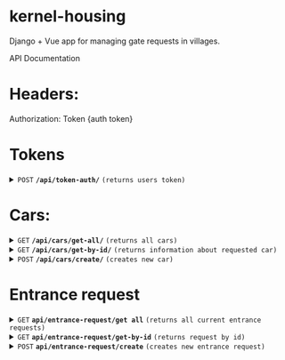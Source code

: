 # kernel-housing
Django + Vue app for managing gate requests in villages.


API Documentation

# Headers:
Authorization: Token {auth token}

# Tokens
<details>
 <summary><code>POST</code> <code><b>/api/token-auth/</b></code> <code>(returns users token)</code></summary>

##### Parameters

| name       | type      | data type | description               |
|------------|-----------|-----------|---------------------------|
| `username` | required  | string    | Username that needs token |
| `password` | required  | string    | Users password            |


##### Response
| name      | data type | description                                                                             |
|-----------|-----------|-----------------------------------------------------------------------------------------|
| `token`   | string    | New given token                                                                         |

</details>


# Cars:
<details>
 <summary><code>GET</code> <code><b>/api/cars/get-all/</b></code> <code>(returns all cars)</code></summary>

Permissions: Any authorised user

##### Parameters

| name    | type     | data type | description           |
|---------|----------|-----------|-----------------------|

##### Response
| name      | data type    | description                                                                             |
|-----------|--------------|-----------------------------------------------------------------------------------------|
| `result`  | List[string] | A list of existing cars for the given word.                                             |
| `success` | boolean      | Indicates if the operation was successful or not.                                       |
| `message` | string       | An optional message providing additional information about the result of the operation. |

</details>

<details>
 <summary><code>GET</code> <code><b>/api/cars/get-by-id/</b></code> <code>(returns information about requested car)</code></summary>

Permissions: Any authorised user

##### Parameters

| name     | type     | data type | description                      |
|----------|----------|-----------|----------------------------------|
| `car_id` | required | int       | Car id that needs to be returned |

##### Response
| name      | data type    | description                                                                             |
|-----------|--------------|-----------------------------------------------------------------------------------------|
| `result`  | List[string] | A list of existing cars for the given word.                                             |
| `success` | boolean      | Indicates if the operation was successful or not.                                       |
| `message` | string       | An optional message providing additional information about the result of the operation. |

</details>

<details>
 <summary><code>POST</code> <code><b>/api/cars/create/</b></code> <code>(creates new car)</code></summary>

Permissions: Admin or Security

##### Parameters

| name         | type     | data type | description                      |
|--------------|----------|-----------|----------------------------------|
| `car_number` | required | string    | Car number in correct format     |
| `car_type`   | required | string    | Car type - See look-up tables    |
| `car_mark`   | required | string    | Car mark - See look-up tables    |
| `owner`      | optional | string    | Car id that needs to be returned |


##### Response
| name      | data type | description                                                                             |
|-----------|-----------|-----------------------------------------------------------------------------------------|
| `result`  | id        | id of created car                                                                       |
| `success` | boolean   | Indicates if the operation was successful or not.                                       |
| `message` | string    | An optional message providing additional information about the result of the operation. |

</details>

# Entrance request

<details>
 <summary><code>GET</code> <code><b>api/entrance-request/get all</b></code> <code>(returns all current entrance requests)</code></summary>

Returns all entrance requests. 
By default, only active withing 24 hours.

Permissions: Authenticated

##### Parameters

| name           | type     | data type | description                         |
|----------------|----------|-----------|-------------------------------------|
| `period_start` | optional | string    | First date when requests are needed |
| `period_end`   | optional | string    | Last date when requests are needed  |

##### Response
| name      | data type             | description                                                                             |
|-----------|-----------------------|-----------------------------------------------------------------------------------------|
| `result`  | List[EntranceRequest] | list of all current entrance request                                                    |
| `success` | boolean               | Indicates if the operation was successful or not.                                       |
| `message` | string                | An optional message providing additional information about the result of the operation. |

</details>

<details>
 <summary><code>GET</code> <code><b>api/entrance-request/get-by-id</b></code> <code>(returns request by id)</code></summary>

Returns entrance requests by id.

Permissions: Authenticated

##### Parameters

| name         | type     | data type | description       |
|--------------|----------|-----------|-------------------|
| `id`         | required | int       | id of GateRequest |

##### Response
| name      | data type        | description                                                                             |
|-----------|------------------|-----------------------------------------------------------------------------------------|
| `result`  | EntranceRequest  | Entrance request                                                                        |
| `success` | boolean          | Indicates if the operation was successful or not.                                       |
| `message` | string           | An optional message providing additional information about the result of the operation. |

</details>

<details>
 <summary><code>POST</code> <code><b>api/entrance-request/create</b></code> <code>(creates new entrance request)</code></summary>

Create new entrance request.

Permissions: Admin or Security 

##### Parameters

| name              | type     | data type | description                        |
|-------------------|----------|-----------|------------------------------------|
| `request_account` | required | int       | Name of Personal account           |
| `car`             | required | json      | object with id parameter           |
| `is_car`          | required | bool      | is car or not - for adding humans  |
| `is_paid`         | optional | bool      | Was the order paid                 |
| `note`            | optional | string    | Any notes regarding request        |

##### Response
| name      | data type        | description                                                                                         |
|-----------|------------------|-----------------------------------------------------------------------------------------------------|
| `result`  | Entrance Request | id of created request    Created entrance request Indicates if the operation was successful or not. |
| `message` | string           | An optional message providing additional information about the result of the operation.             |

</details>
